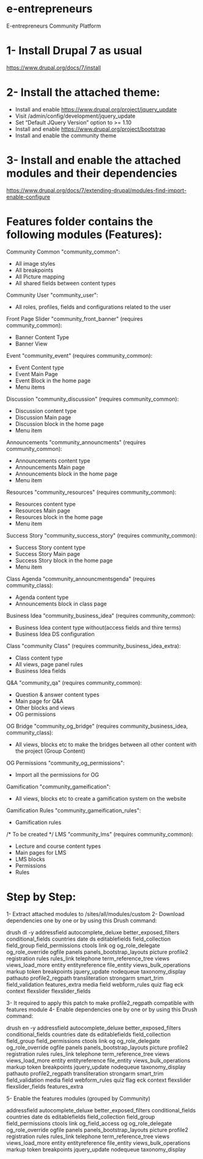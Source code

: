 # e-entrepreneurs
E-entrepreneurs Community Platform


# 1- Install Drupal 7 as usual
https://www.drupal.org/docs/7/install


# 2- Install the attached theme:
- Install and enable https://www.drupal.org/project/jquery_update
- Visit /admin/config/development/jquery_update
- Set “Default JQuery Version” option to >= 1.10
- Install and enable https://www.drupal.org/project/bootstrap 
- Install and enable the community theme

# 3- Install and enable the attached modules and their dependencies
https://www.drupal.org/docs/7/extending-drupal/modules-find-import-enable-configure

# Features folder contains the following modules (Features):

Community Common "community_common":
- All image styles
- All breakpoints 	
- All Picture mapping
- All shared fields between content types


Community User "community_user":
- All roles, profiles, fields and configurations related to the user

Front Page Slider "community_front_banner" (requires community_common):
- Banner Content Type
- Banner View

Event "community_event" (requires community_common):
- Event Content type
- Event Main Page
- Event Block in the home page
- Menu items

Discussion "community_discussion" (requires community_common):
- Discussion content type
- Discussion Main page
- Discussion block in the home page
- Menu item

Announcements "community_announcments" (requires community_common):
- Announcements content type
- Announcements Main page
- Announcements block in the home page
- Menu item

Resources "community_resources" (requires community_common):
- Resources content type
- Resources Main page
- Resources block in the home page
- Menu item

Success Story "community_success_story" (requires community_common):
- Success Story content type
- Success Story Main page
- Success Story block in the home page
- Menu item


Class Agenda "community_announcmentsgenda" (requires community_class):
- Agenda content type
- Announcements block in class page

Business Idea "community_business_idea" (requires community_common):
- Business Idea content type without(access fields and thire terms)
- Business Idea DS configuration

Class "community Class" (requires community_business_idea_extra):
- Class content type
- All views, page panel rules
- Business Idea fields

Q&A "community_qa" (requires community_common):
- Question & answer content types
- Main page for Q&A
- Other blocks and views
- OG permissions


OG Bridge "community_og_bridge" (requires community_business_idea, community_class):
- All views, blocks etc to make the bridges between all other content with the project (Group Content)


OG Permissions "community_og_permissions":
- Import all the permissions for OG


Gamification "community_gameification":
- All views, blocks etc to create a gamification system on the website


Gamification Rules "community_gameification_rules":
- Gamification rules



/* To be created */
LMS "community_lms" (requires community_common):
- Lecture and course content types
- Main pages for LMS
- LMS blocks
- Permissions
- Rules


# Step by Step:

1- Extract attached modules to /sites/all/modules/custom
2- Download dependencies one by one or by using this Drush command:

drush dl -y addressfield autocomplete_deluxe better_exposed_filters conditional_fields countries date ds editablefields field_collection field_group field_permissions ctools link og og_role_delegate og_role_override ogfile panels panels_bootstrap_layouts picture profile2 registration rules rules_link telephone term_reference_tree views views_load_more entity entityreference file_entity views_bulk_operations markup token breakpoints jquery_update nodequeue taxonomy_display pathauto profile2_regpath transliteration strongarm smart_trim field_validation features_extra media field  webform_rules quiz flag eck context flexslider flexslider_fields

3- It required to apply this patch to make profile2_regpath compatible with features module
4- Enable dependencies one by one or by using this Drush command:

drush en -y addressfield autocomplete_deluxe better_exposed_filters conditional_fields countries date ds editablefields field_collection field_group field_permissions ctools link og og_role_delegate og_role_override ogfile panels panels_bootstrap_layouts picture profile2 registration rules rules_link telephone term_reference_tree views views_load_more entity entityreference file_entity views_bulk_operations markup token breakpoints jquery_update nodequeue taxonomy_display pathauto profile2_regpath transliteration strongarm smart_trim field_validation media field  webform_rules quiz flag eck context flexslider flexslider_fields features_extra

5- Enable the features modules (grouped by Community)

addressfield autocomplete_deluxe better_exposed_filters conditional_fields countries date ds editablefields field_collection field_group field_permissions ctools link og_field_access og og_role_delegate og_role_override ogfile panels panels_bootstrap_layouts picture profile2 registration rules rules_link telephone term_reference_tree views views_load_more entity entityreference file_entity views_bulk_operations markup token breakpoints jquery_update nodequeue taxonomy_display 